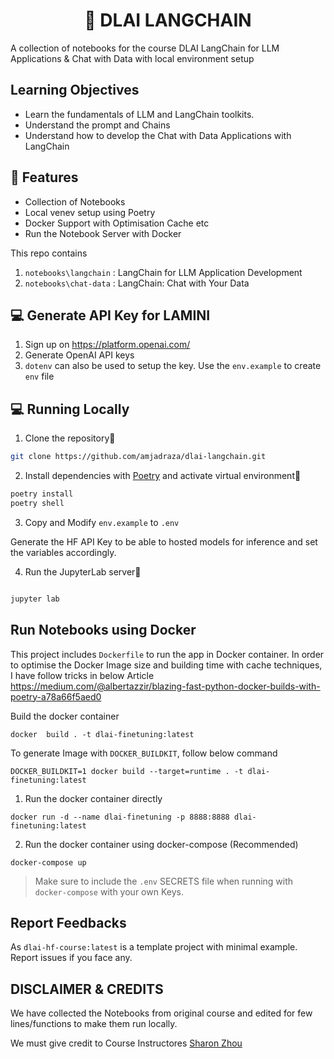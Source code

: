 <h1 align="center">
📖 DLAI LANGCHAIN 
</h1>

A collection of notebooks for the course DLAI LangChain for LLM Applications & Chat with Data with local environment setup

<!-- [LangChain for LLM Application Development](https://www.deeplearning.ai/short-courses/langchain-for-llm-application-development/) -->

<!-- [LangChain: Chat with Your Data](https://www.deeplearning.ai/short-courses/langchain-chat-with-your-data/) -->

## Learning Objectives

- Learn the fundamentals of LLM and LangChain toolkits.
- Understand the prompt and Chains 
- Understand how to develop the Chat with Data Applications with LangChain

## 🔧 Features

- Collection of Notebooks
- Local venev setup using Poetry
- Docker Support with Optimisation Cache etc
- Run the Notebook Server with Docker

This repo contains  

1. `notebooks\langchain` : LangChain for LLM Application Development
2. `notebooks\chat-data` : LangChain: Chat with Your Data

## 💻 Generate API Key for LAMINI

1. Sign up on https://platform.openai.com/
2. Generate OpenAI API keys
4. `dotenv` can also be used to setup the key. Use the `env.example` to create `env` file


## 💻 Running Locally

1. Clone the repository📂

```bash
git clone https://github.com/amjadraza/dlai-langchain.git
```

2. Install dependencies with [Poetry](https://python-poetry.org/) and activate virtual environment🔨

```bash
poetry install
poetry shell
```

3. Copy and Modify `env.example` to `.env`

Generate the HF API Key to be able to hosted models for inference and set the variables accordingly.

4. Run the JupyterLab server🚀

```bash

jupyter lab

```


Run Notebooks using Docker
--------------------------
This project includes `Dockerfile` to run the app in Docker container. In order to optimise the Docker Image
size and building time with cache techniques, I have follow tricks in below Article 
https://medium.com/@albertazzir/blazing-fast-python-docker-builds-with-poetry-a78a66f5aed0

Build the docker container

``docker  build . -t dlai-finetuning:latest ``

To generate Image with `DOCKER_BUILDKIT`, follow below command

```DOCKER_BUILDKIT=1 docker build --target=runtime . -t dlai-finetuning:latest```

1. Run the docker container directly 

``docker run -d --name dlai-finetuning -p 8888:8888 dlai-finetuning:latest ``

2. Run the docker container using docker-compose (Recommended)

``docker-compose up``

> Make sure to include the `.env` SECRETS file when running with `docker-compose` with your own Keys.



## Report Feedbacks

As `dlai-hf-course:latest` is a template project with minimal example. Report issues if you face any. 

## DISCLAIMER & CREDITS

We have collected the Notebooks from original course and edited for few lines/functions to make them run locally. 

We must give credit to Course Instructores [Sharon Zhou](https://www.linkedin.com/in/zhousharon)